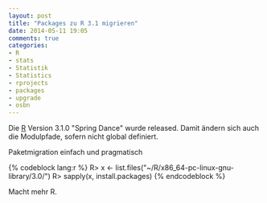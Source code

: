 ```yaml
---
layout: post
title: "Packages zu R 3.1 migrieren"
date: 2014-05-11 19:05
comments: true
categories:
- R
- stats
- Statistik
- Statistics
- rprojects
- packages
- upgrade
- osbn
---
```


Die [R](http://r-project.org) Version 3.1.0 "Spring Dance" wurde released.
Damit ändern sich auch die Modulpfade, sofern nicht global definiert.

Paketmigration einfach und pragmatisch

{% codeblock lang:r %}
R> x <- list.files("~/R/x86_64-pc-linux-gnu-library/3.0/")
R> sapply(x, install.packages)
{% endcodeblock %}

Macht mehr R.
